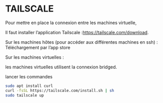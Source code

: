 # TAILSCALE

Pour mettre en place la connexion entre les machines virtuelle,

Il faut installer l’application Tailscale :https://tailscale.com/download.

Sur les machines hôtes (pour accéder aux différentes machines en ssh) : Téléchargement par l’app store

Sur les machines virtuelles : 

les machines virtuelles utilisent la connexion bridged.

lancer les commandes
```bash
sudo apt install curl
curl -fsSL https://tailscale.com/install.sh | sh
sudo tailscale up
```
